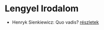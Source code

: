# Lengyel Irodalom

- Henryk Sienkiewicz: Quo vadis? [részletek](_details/%7Bopf.creator%7D.md#id_386)